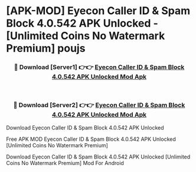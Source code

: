 # [APK-MOD] Eyecon Caller ID & Spam Block 4.0.542 APK Unlocked - [Unlimited Coins No Watermark Premium] poujs



<div align="center">
<h3>🔴 Download [Server1] 👉👉 <a href="https://momento.my/?title=Eyecon_Caller_ID_&_Spam_Block_4.0.542_APK_Unlocked">Eyecon Caller ID & Spam Block 4.0.542 APK Unlocked Mod Apk</a></h3><br>

<h3>🔴 Download [Server2] 👉👉 <a href="https://momento.my/?title=Eyecon_Caller_ID_&_Spam_Block_4.0.542_APK_Unlocked">Eyecon Caller ID & Spam Block 4.0.542 APK Unlocked Mod Apk</a></h3>
</div>



Download Eyecon Caller ID & Spam Block 4.0.542 APK Unlocked 

Free APK MOD Eyecon Caller ID & Spam Block 4.0.542 APK Unlocked [Unlimited Coins No Watermark Premium]

Download Eyecon Caller ID & Spam Block 4.0.542 APK Unlocked [Unlimited Coins No Watermark Premium] Mod For Android
